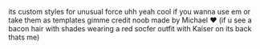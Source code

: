 its custom styles for unusual force uhh yeah cool if you wanna use em or take them as templates gimme credit noob
made by Michael ♥️ (if u see a bacon hair with shades wearing a red socfer outfit with Kaiser on its back thats me)
